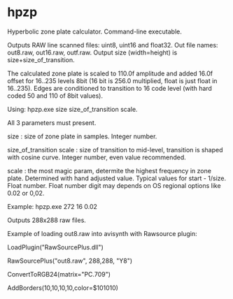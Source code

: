 # hpzp
Hyperbolic zone plate calculator. Command-line executable.

Outputs RAW line scanned files: uint8, uint16 and float32. Out file names: out8.raw, out16.raw, outf.raw.
Output size (width=height) is size+size_of_transition.

The calculated zone plate is scaled to 110.0f amplitude and added 16.0f offset for 16..235 levels 8bit (16 bit is 256.0 multiplied, float is just float in 16..235).
Edges are conditioned to transition to 16 code level (with hard coded 50 and 110 of 8bit values).

Using: 
hpzp.exe size size_of_transition scale. 

All 3 parameters must present.

size : size of zone plate in samples. Integer number.

size_of_transition scale : size of transition to mid-level, transition is shaped with cosine curve. Integer number, even value recommended.

scale : the most magic param, determite the highest frequency in zone plate. Determined with hand adjusted value. Typical values for start - 1/size. Float number.
Float number digit may depends on OS regional options like 0.02 or 0,02.

Example: hpzp.exe 272 16 0.02

Outputs 288x288 raw files.

Example of loading out8.raw into avisynth with Rawsource plugin:

LoadPlugin("RawSourcePlus.dll")

RawSourcePlus("out8.raw", 288,288, "Y8")

ConvertToRGB24(matrix="PC.709")

AddBorders(10,10,10,10,color=$101010)


